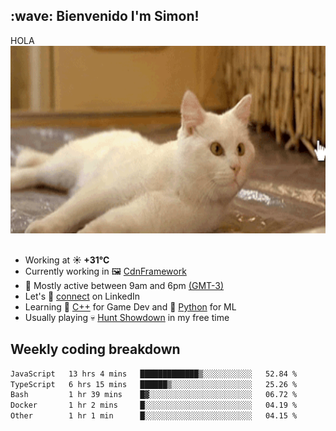 <h2>:wave: <b>Bienvenido I'm Simon!&nbsp;</b></h2>
HOLA

<section>
  <img src="./static/banner.gif" height=300 width=1000>
</section>

<br>

<ul>
  <li>
		<!--START_SECTION:weather-->
		Working at <b>☀️   +31°C</b>
		<!--END_SECTION:weather-->
  </li>
  <li>
    Currently working in 🖼️&nbsp;<a href=https://github.com/snapverse/cdn-framework target=_blank>CdnFramework</a>
  </li>
  <li>
    🚩 Mostly active between 9am and 6pm <a href=https://onlinealarmkur.com/world/es target=_blank>(GMT-3)</a>
  </li>
  <li>
    Let's 🔗&nbsp;<a href=https://www.linkedin.com/in/itsimmons target=_blank>connect</a> on LinkedIn
  </li>
  <li>
    Learning 👴&nbsp;<a href=https://images3.memedroid.com/images/UPLOADED755/65f2bce6734f6.webp target=_blank>C++</a> for Game Dev and 🐍&nbsp;<a href=https://qph.cf2.quoracdn.net/main-qimg-4472b6229cb75bf66ab531f3ebd4f975-lq target=_blank>Python</a> for ML
  </li>
  <li>
    Usually playing 💀&nbsp;<a href=https://www.huntshowdown.com target=_blank>Hunt Showdown</a> in my free time
  </li>
</ul>

<h2><b>Weekly coding breakdown </b></h2>

<!--START_SECTION:waka-->

```txt
JavaScript   13 hrs 4 mins   █████████████▒░░░░░░░░░░░   52.84 %
TypeScript   6 hrs 15 mins   ██████▒░░░░░░░░░░░░░░░░░░   25.26 %
Bash         1 hr 39 mins    █▓░░░░░░░░░░░░░░░░░░░░░░░   06.72 %
Docker       1 hr 2 mins     █░░░░░░░░░░░░░░░░░░░░░░░░   04.19 %
Other        1 hr 1 min      █░░░░░░░░░░░░░░░░░░░░░░░░   04.15 %
```

<!--END_SECTION:waka-->
